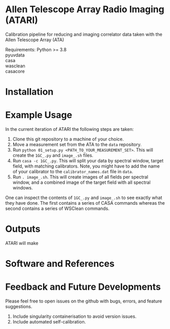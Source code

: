 # Allen Telescope Array Radio Imaging (ATARI)
Calibration pipeline for reducing and imaging correlator data taken with the Allen Telescope Array (ATA)

Requirements:
Python >= 3.8\
pyuvdata\
casa\
wasclean\
casacore

# Installation

# Example Usage
In the current iteration of ATARI the following steps are taken:
1. Clone this git repository to a machine of your choice.
2. Move a measurement set from the ATA to the `data` repository.
3. Run `python 01_setup.py <PATH_TO_YOUR_MEASUREMENT_SET>`. This will create the `1GC_.py` and `image_.sh` files.
4. Run `casa -c 1GC_.py`. This will split your data by spectral window, target field, with matching calibrators. Note, you might have to add the name of your calibrator to the `calibrator_names.dat` file in `data`.
5. Run `. image_.sh`. This will create images of all fields per spectral window, and a combined image of the target field with all spectral windows.

One can inspect the contents of `1GC_.py` and `image_.sh` to see exactly what they have done. The first contains a series of CASA commands whereas the second contains a series of WSClean commands. 

# Outputs
ATARI will make 

# Software and References

# Feedback and Future Developments
Please feel free to open issues on the github with bugs, errors, and feature suggestions.

1. Include singularity containerisation to avoid version issues.
2. Include automated self-calibration.